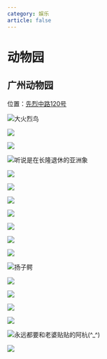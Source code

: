 ```yaml
---
category: 娱乐
article: false
---
```


# 动物园

## 广州动物园

<span class="icon iconfont icon-locate"></span> 位置：<a href="https://ditu.amap.com/place/B00140UEO1" target="_blank">先烈中路120号</a>

![大火烈鸟](https://img.sherry4869.com/blog/life/play/china/guangdong/guangzhou/yx/dwy/img.jpg)

![](https://img.sherry4869.com/blog/life/play/china/guangdong/guangzhou/yx/dwy/img_2.jpg)

![](https://img.sherry4869.com/blog/life/play/china/guangdong/guangzhou/yx/dwy/img_3.jpg)

![听说是在长隆退休的亚洲象](https://img.sherry4869.com/blog/life/play/china/guangdong/guangzhou/yx/dwy/img_4.jpg)

![](https://img.sherry4869.com/blog/life/play/china/guangdong/guangzhou/yx/dwy/img_5.jpg)

![](https://img.sherry4869.com/blog/life/play/china/guangdong/guangzhou/yx/dwy/img_6.jpg)

![](https://img.sherry4869.com/blog/life/play/china/guangdong/guangzhou/yx/dwy/img_7.jpg)

![](https://img.sherry4869.com/blog/life/play/china/guangdong/guangzhou/yx/dwy/img_8.jpg)

![](https://img.sherry4869.com/blog/life/play/china/guangdong/guangzhou/yx/dwy/img_9.jpg)

![](https://img.sherry4869.com/blog/life/play/china/guangdong/guangzhou/yx/dwy/img_10.jpg)

![](https://img.sherry4869.com/blog/life/play/china/guangdong/guangzhou/yx/dwy/img_11.jpg)

![扬子鳄](https://img.sherry4869.com/blog/life/play/china/guangdong/guangzhou/yx/dwy/img_12.jpg)

![](https://img.sherry4869.com/blog/life/play/china/guangdong/guangzhou/yx/dwy/img_13.jpg)

![](https://img.sherry4869.com/blog/life/play/china/guangdong/guangzhou/yx/dwy/img_14.jpg)

![](https://img.sherry4869.com/blog/life/play/china/guangdong/guangzhou/yx/dwy/img_15.jpg)

![](https://img.sherry4869.com/blog/life/play/china/guangdong/guangzhou/yx/dwy/img_16.jpg)

![永远都要和老婆贴贴的阿杭(^_^)](https://img.sherry4869.com/blog/life/play/china/guangdong/guangzhou/yx/dwy/img_17.jpg)

![](https://img.sherry4869.com/blog/life/play/china/guangdong/guangzhou/yx/dwy/img_18.jpg)